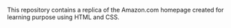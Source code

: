 This repository contains a replica of the Amazon.com homepage created for learning purpose using HTML and CSS.

